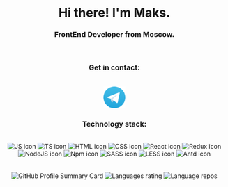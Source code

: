 <div id="header" align="center">
    <h1>Hi there! I'm Maks.</h1>
    <h3>FrontEnd Developer from Moscow.</h3>
    <br>
    <h3>Get in contact:</h3>
    <br>
    <div id="socials">
        <a href="https://t.me/czenturion" target="blank"> 
            <img src="./img/telegram.png" width="50">
        </a>
    </div>
    <h3>Technology stack:</h3>
    <br>
    <div>
        <img src="https://github.com/czenturion/czenturion/assets/48210968/b13c3063-df61-416f-9191-843c283c9a16" width="50" alt="JS icon" title="JavaScript"/>
        <img src="https://github.com/czenturion/czenturion/assets/48210968/e20ca513-360c-4c85-8aaf-cdf4e29daba0" width="50" alt="TS icon" title="TypeScript"/>
        <img src="https://github.com/czenturion/czenturion/assets/48210968/c3a7256e-2b00-45c4-89fc-e20eecfb44b0" width="50" alt="HTML icon" title="HTML"/>
        <img src="https://github.com/czenturion/czenturion/assets/48210968/8338bd48-cb86-43eb-8373-bda4d83e2da9" width="50" alt="CSS icon" title="CSS"/>
        <img src="https://github.com/czenturion/czenturion/assets/48210968/ec324bbd-6f61-42f0-921d-a3194afc495f" width="50" alt="React icon" title="React"/>
        <img src="https://github.com/czenturion/czenturion/assets/48210968/62aa4455-02a4-4252-95c3-07c85ad37cf6" width="50" alt="Redux icon" title="Redux"/>
        <img src="https://github.com/czenturion/czenturion/assets/48210968/c4d4d07e-062f-4cae-a7d1-7f8e10d6e0dd" width="50" alt="NodeJS icon" title="NodeJS"/>
        <img src="https://github.com/czenturion/czenturion/assets/48210968/1ff279c9-e96b-471c-83ca-8e40a46d061c" width="50" alt="Npm icon" title="Npm"/>
        <img src="https://github.com/czenturion/czenturion/assets/48210968/258f3d7f-06e8-4ab0-ac8a-341dd78ac921" width="50" alt="SASS icon" title="SASS"/>
        <img src="https://github.com/czenturion/czenturion/assets/48210968/28a8707b-56c8-474b-8bd5-1a0d4bd8026d" width="50" alt="LESS icon" title="LESS"/>
        <img src="https://camo.githubusercontent.com/363242675617648bfbedd1610f89ac28df0f9e1bac8749d83109fafdf8524fff/68747470733a2f2f67772e616c697061796f626a656374732e636f6d2f7a6f732f726d73706f7274616c2f4b4470677667754d704766716148506a6963524b2e737667" width="50" alt="Antd icon" title="Antd"/>
    </div> 
    <br>
    <br>
    <img src="http://github-profile-summary-cards.vercel.app/api/cards/profile-details?username=czenturion&theme=apprentice" alt="GitHub Profile Summary Card">
    <img src="http://github-profile-summary-cards.vercel.app/api/cards/most-commit-language?username=czenturion&theme=apprentice" alt="Languages rating"> 
    <img src="http://github-profile-summary-cards.vercel.app/api/cards/repos-per-language?username=czenturion&theme=apprentice" alt="Language repos">
    <br>
</div>

